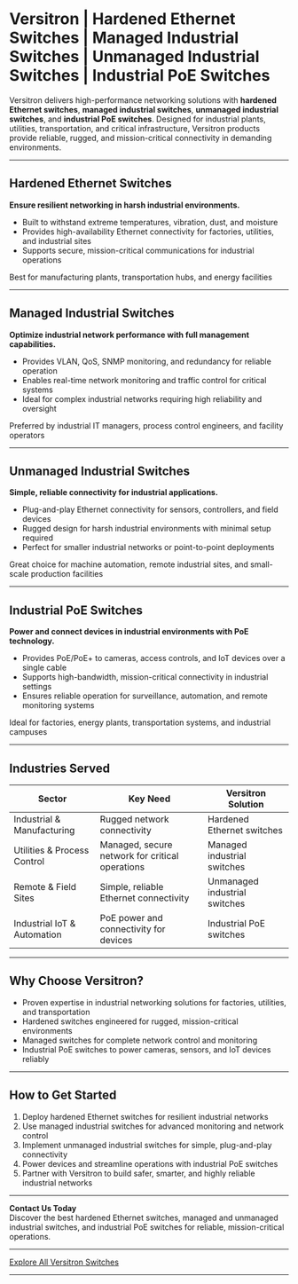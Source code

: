 # Versitron | Hardened Ethernet Switches | Managed Industrial Switches | Unmanaged Industrial Switches | Industrial PoE Switches

Versitron delivers high-performance networking solutions with **hardened Ethernet switches**, **managed industrial switches**, **unmanaged industrial switches**, and **industrial PoE switches**. Designed for industrial plants, utilities, transportation, and critical infrastructure, Versitron products provide reliable, rugged, and mission-critical connectivity in demanding environments.

---

## Hardened Ethernet Switches

**Ensure resilient networking in harsh industrial environments.**

- Built to withstand extreme temperatures, vibration, dust, and moisture  
- Provides high-availability Ethernet connectivity for factories, utilities, and industrial sites  
- Supports secure, mission-critical communications for industrial operations

Best for manufacturing plants, transportation hubs, and energy facilities

---

## Managed Industrial Switches

**Optimize industrial network performance with full management capabilities.**

- Provides VLAN, QoS, SNMP monitoring, and redundancy for reliable operation  
- Enables real-time network monitoring and traffic control for critical systems  
- Ideal for complex industrial networks requiring high reliability and oversight

Preferred by industrial IT managers, process control engineers, and facility operators

---

## Unmanaged Industrial Switches

**Simple, reliable connectivity for industrial applications.**

- Plug-and-play Ethernet connectivity for sensors, controllers, and field devices  
- Rugged design for harsh industrial environments with minimal setup required  
- Perfect for smaller industrial networks or point-to-point deployments

Great choice for machine automation, remote industrial sites, and small-scale production facilities

---

## Industrial PoE Switches

**Power and connect devices in industrial environments with PoE technology.**

- Provides PoE/PoE+ to cameras, access controls, and IoT devices over a single cable  
- Supports high-bandwidth, mission-critical connectivity in industrial settings  
- Ensures reliable operation for surveillance, automation, and remote monitoring systems

Ideal for factories, energy plants, transportation systems, and industrial campuses

---

## Industries Served

| Sector                        | Key Need                                          | Versitron Solution                           |
|-------------------------------|---------------------------------------------------|----------------------------------------------|
| Industrial & Manufacturing    | Rugged network connectivity                       | Hardened Ethernet switches                   |
| Utilities & Process Control   | Managed, secure network for critical operations   | Managed industrial switches                  |
| Remote & Field Sites          | Simple, reliable Ethernet connectivity           | Unmanaged industrial switches                |
| Industrial IoT & Automation   | PoE power and connectivity for devices            | Industrial PoE switches                       |

---

## Why Choose Versitron?

- Proven expertise in industrial networking solutions for factories, utilities, and transportation  
- Hardened switches engineered for rugged, mission-critical environments  
- Managed switches for complete network control and monitoring  
- Industrial PoE switches to power cameras, sensors, and IoT devices reliably  

---

## How to Get Started

1. Deploy hardened Ethernet switches for resilient industrial networks  
2. Use managed industrial switches for advanced monitoring and network control  
3. Implement unmanaged industrial switches for simple, plug-and-play connectivity  
4. Power devices and streamline operations with industrial PoE switches  
5. Partner with Versitron to build safer, smarter, and highly reliable industrial networks

---

**Contact Us Today**  
Discover the best hardened Ethernet switches, managed and unmanaged industrial switches, and industrial PoE switches for reliable, mission-critical operations.

---

[Explore All Versitron Switches](https://www.versitron.com/collections/fiber-optic-network-switches)

---
